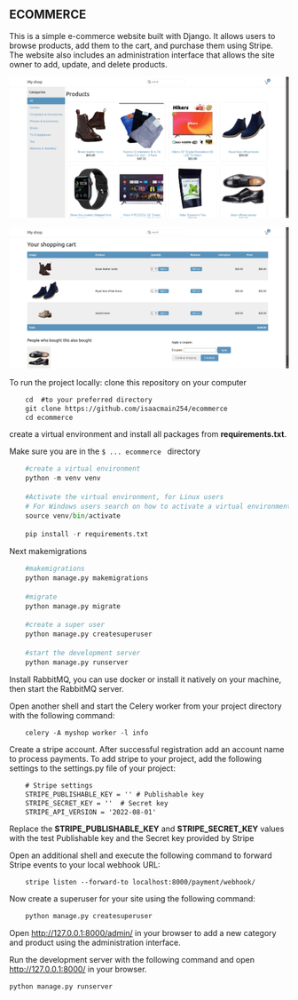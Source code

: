 ECOMMERCE 
----------
This is a simple e-commerce website built with Django. It allows users to browse products, add them to the cart, and purchase them using Stripe. The website also includes an administration interface that allows the site owner to add, update, and delete products.


![E-commerce products page](/.github/images/products-list-page.png "E-commerce products list page")


![Shopping cart page](/.github/images/shopping-cart.png "Shopping Cart")


To run the project locally: clone this repository on your computer

```
    cd  #to your preferred directory
    git clone https://github.com/isaacmain254/ecommerce
    cd ecommerce
```

create a virtual environment and install all packages from **requirements.txt**.

 Make sure you are in the `$ ... ecommerce ` directory

```python
    #create a virtual environment
    python -m venv venv

    #Activate the virtual environment, for Linux users
    # For Windows users search on how to activate a virtual environment
    source venv/bin/activate

    pip install -r requirements.txt
```

Next makemigrations

```python
    #makemigrations
    python manage.py makemigrations

    #migrate
    python manage.py migrate

    #create a super user
    python manage.py createsuperuser
    
    #start the development server
    python manage.py runserver
```
Install RabbitMQ, you can use docker or install it natively on your machine, then start the RabbitMQ server.

Open another shell and start the Celery worker from your project directory with the following command:

```
    celery -A myshop worker -l info
```
Create a stripe account. After successful registration add an account name to process payments. To add stripe to your project, add the following settings to the settings.py file of your project:

```
    # Stripe settings
    STRIPE_PUBLISHABLE_KEY = '' # Publishable key
    STRIPE_SECRET_KEY = ''  # Secret key
    STRIPE_API_VERSION = '2022-08-01'
```

 Replace the **STRIPE_PUBLISHABLE_KEY** and **STRIPE_SECRET_KEY** values with the test Publishable key and the Secret key provided by Stripe

Open an additional shell and execute the following command to forward Stripe events to your local webhook URL:

```
    stripe listen --forward-to localhost:8000/payment/webhook/
```

Now create a superuser for your site using the following command:
```python
    python manage.py createsuperuser
```

Open http://127.0.0.1:8000/admin/ in your browser to add a new category and product using the administration interface.

Run the development server with the following command and open http://127.0.0.1:8000/ in your browser.
```
python manage.py runserver
```
